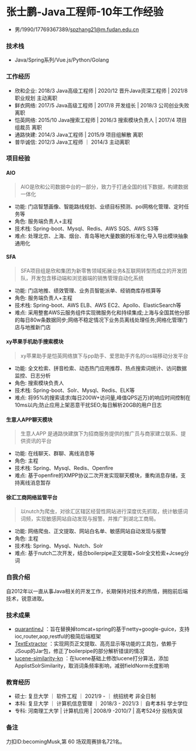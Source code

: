 
# 张士鹏-Java工程师-10年工作经验

 - 男/1990/17769367389/spzhang21@m.fudan.edu.cn
 
### 技术栈
 - Java/Spring系列/Vue.js/Python/Golang

### 工作经历

 - 欣和企业: 2018/3 Java高级工程师 | 2020/12 晋升Java资深工程师 | 2021/8 职业规划 主动离职
 - 鲜衣网络: 2017/5 Java高级工程师 | 2017/8 开发组长 | 2018/3 公司创业失败 离职
 - 恺英网络: 2015/10 Java搜索工程师 | 2016/3 搜索模块负责人 | 2017/4 项目组裁员 离职
 - 通路快建: 2014/3 Java工程师 | 2015/9 项目组解散 离职
 - 普华诚信: 2012/3 Java工程师 ｜ 2014/3 主动离职

### 项目经验

#### AIO
>  AIO是欣和公司数据中台的一部分，致力于打通全国的线下数据，构建数据一体化
 
 - 功能: 门店智慧画像、智能路线规划、业绩目标预测、poi网格化管理、定时任务等
 - 角色: 服务端负责人+主程
 - 技术栈: Spring-boot、Mysql、Redis、AWS SQS、AWS S3等
 - 难点: 处理北京、上海、烟台、青岛等地大量数据的标准化;导入导出模块抽象通用化

#### SFA
>  SFA项目组是欣和集团为新零售领域拓展业务&互联网转型而成立的开发团队，开发包含移动端和浏览器端的销售管理自动化系统
 
 - 功能: 门店地推、绩效管理、业务员智能派单、经销商库存核算等
 - 角色: 服务端负责人+主程
 - 技术栈: Spring-boot、AWS ELB、AWS EC2、Apollo、ElasticSearch等
 - 难点: 采用整套AWS云服务组件实现微服务化和持续集成;上海与全国其他分部的每日80w条数据同步;网络不稳定情况下业务员离线处理任务;网格化管理门店与地推新门店
 
#### xy苹果手机助手搜索模块
>  xy苹果助手是恺英网络旗下与pp助手、爱思助手齐名的ios端移动分发平台
 
 - 功能: 全文检索、拼音检索、动态热门应用推荐、热点搜索词统计、访问数据监控、日志分析
 - 角色: 搜索模块负责人
 - 技术栈: Spring-boot、Solr、Mysql、Redis、ELK等
 - 难点: 将95%的搜索请求(每日200W+访问量,峰值QPS近万)的响应时间控制在10ms以内;防止应用上架恶意干扰SEO;每日解析20GB的用户日志
 
 #### 生意人APP聊天模块
 >  生意人APP 是通路快建旗下为招商服务提供的推广员与商家建立联系、提供资讯的平台
  
  - 功能: 在线聊天、群聊、离线消息等
  - 角色: 主程
  - 技术栈: Spring、Mysql、Redis、Openfire
  - 难点:  基于openfire的XMPP协议二次开发实现聊天模块，重构消息存储，支持离线消息暂存
 
 #### 徐汇工商网络监管平台
 >  以nutch为爬虫，对徐汇区辖区经营性网站进行深度优先抓取，统计敏感词词频，实现敏感网站自动发现与报警。并推广到湖北工商局。
  
  - 功能: 网络爬虫、正文提取、网站白名单、敏感网站自动发现与报警
  - 角色: 主程
  - 技术栈: Spring、Mysql、Nutch、Solr
  - 难点: 基于nutch二次开发，结合boilerpipe正文提取+Solr全文检索+Jcseg分词

### 自我介绍
自2012年以一直从事Java相关的开发工作，长期保持对技术的热情，拥抱前后端技术，锐意进取。

### 技术成果

- [quarantineJ](https://github.com/rongjoker/quarantineJ) ：旨在替换掉tomcat+spring的基于netty+google-guice，支持ioc,router,aop,restful的极简后端框架 
- [TextExtractor](https://github.com/rongjoker/TextExtractor) ：实现网页正文提取、高亮显示等功能的工具包，依赖于JSoup的Jar包，修正了boilerpipe的部分解析错误的情况
- [lucene-similarity-kn](https://github.com/rongjoker/lucene-similarity-kn) ：在lucene基础上修改lucene打分算法，添加ApplistSolrSimilarity，取消词条频率影响，减弱fieldNorm长度影响 

### 教育经历

 - 硕士: 复旦大学 ｜ 软件工程 ｜ 2021/9 - ｜ 统招统考 非全日制
 - 本科: 复旦大学 ｜ 计算机信息管理 ｜ 2018/3 - 2021/3｜ 自考本科  学士学位
 - 专科: 河南理工大学 | 计算机应用 | 2008/9 -2010/7 |  高考524分  投档失误

### 备注
力扣ID:becomingMusk,第 60 场双周赛排名721名。





